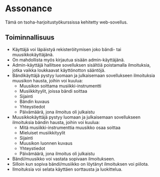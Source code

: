 # Assonance

Tämä on tsoha-harjoitustyökurssissa kehitetty web-sovellus. 

## Toiminnallisuus

- Käyttäjä voi läpäistyä rekisteröitymisen joko bändi- tai muusikkokäyttäjänä.
- On mahdollista myös kirjautua sisään admin-käyttäjänä.
- Admin-käyttäjä hallitsee sovelluksen sisältöä poistamalla ilmoituksia, jotka vaikka loukkaavat käyttönotton sääntöjä.
- Bändikäyttäjä pystyy luomaan ja julkaisemaan sovellukseen ilmoituksia muusikon hausta, joihin voi kuulua: 
    - Muusikon soittama musiikki-instrumentti
    - Musiikkityylit, joissa bändi soittaa
    - Sijainti
    - Bändin kuvaus
    - Yhteystiedot
    - Päivämäärä, jona ilmoitus oli julkaistu
- Muusikkokäyttäjä pystyy luomaan ja julkaisemaan sovellukseen ilmoituksia bändin hausta, joihin voi kuulua:
    - Mitä musiikki-instrumenttia muusikko osaa soittaa
    - Mieluiset musiikkityylit
    - Sijainti
    - Muusikon luonnen kuvaus
    - Yhteystiedot
    - Päivämäärä, jona ilmoitus oli julkaistu
- Bändi/muusikko voi vastata sopivaan ilmoitukseen.
- Silloin kun sopiva bändi/musiikko on löytänyt ilmoituksen voi piilota.
- Ilmoituksia voi selata käyttäen sorttausta ja luokittelua. 
